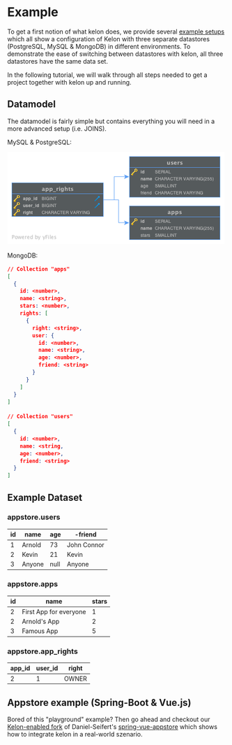 # Example

To get a first notion of what kelon does, we provide several [example setups](https://github.com/Foundato/kelon-examples) which all show a configuration of Kelon with three separate datastores (PostgreSQL, MySQL & MongoDB) in different environments. To demonstrate the ease of switching between datastores with kelon, all three datastores have the same data set.

In the following tutorial, we will walk through all steps needed to get a project together with kelon up and running.

## Datamodel

The datamodel is fairly simple but contains everything you will need in a more advanced setup (i.e. JOINS).

MySQL & PostgreSQL:

![Datamodel](/img/how-to/Example_ER.png)

MongoDB:

```json
// Collection "apps"
[
  {
    id: <number>,
    name: <string>,
    stars: <number>,
    rights: [
      {
        right: <string>,
        user: {
          id: <number>,
          name: <string>,
          age: <number>,
          friend: <string>
        }
      }
    ]
  }
]

// Collection "users"
[
  {
    id: <number>,
    name: <string,
    age: <number>,
    friend: <string>
  }
]

```

## Example Dataset

### appstore.users

| id | name     | age   | -friend      |
| -- | -------- | ----- | ----------- |
| 1  | Arnold   | 73    | John Connor |
| 2  | Kevin    | 21    | Kevin       |
| 3  | Anyone   | null  | Anyone      |

### appstore.apps

| id | name                     | stars |
| -- | ------------------------ | ----- |
| 2  | First App for everyone   | 1     |
| 2  | Arnold's App             | 2     |
| 3  | Famous App               | 5     |

### appstore.app_rights

| app_id | user_id | right |
| ------ | ------- | ----- |
| 2      | 1       | OWNER |


## Appstore example (Spring-Boot & Vue.js)

Bored of this "playground" example? Then go ahead and checkout our [Kelon-enabled fork](https://github.com/Foundato/spring-vue-appstore) of Daniel-Seifert's [spring-vue-appstore](https://github.com/Daniel-Seifert/spring-vue-appstore) which shows how to integrate kelon in a real-world szenario.